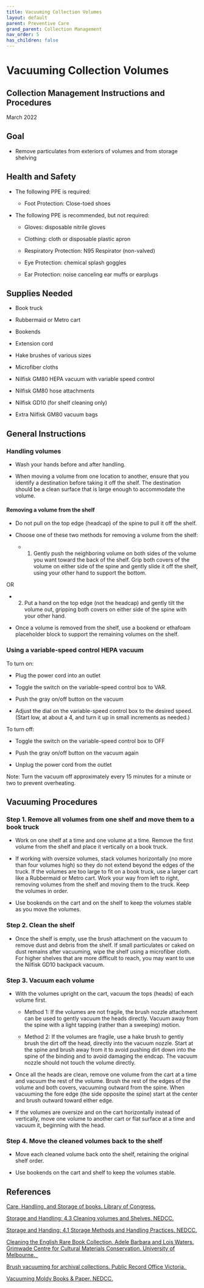 ```yaml
---
title: Vacuuming Collection Volumes
layout: default
parent: Preventive Care
grand_parent: Collection Management
nav_order: 5
has_children: false
---
```


# **Vacuuming Collection Volumes**

## **Collection Management Instructions and Procedures** 

March 2022


## Goal

- Remove particulates from exteriors of volumes and from storage shelving


## Health and Safety

- The following PPE is required: 

  - Foot Protection: Close-toed shoes

- The following PPE is recommended, but not required:

  - Gloves: disposable nitrile gloves 

  - Clothing: cloth or disposable plastic apron

  - Respiratory Protection: N95 Respirator (non-valved)

  - Eye Protection: chemical splash goggles

  - Ear Protection: noise canceling ear muffs or earplugs


## Supplies Needed

- Book truck

- Rubbermaid or Metro cart

- Bookends

- Extension cord

- Hake brushes of various sizes

- Microfiber cloths

- Nilfisk GM80 HEPA vacuum with variable speed control

- Nilfisk GM80 hose attachments

- Nilfisk GD10 (for shelf cleaning only)

- Extra Nilfisk GM80 vacuum bags


## General Instructions

### Handling volumes

- Wash your hands before and after handling.

- When moving a volume from one location to another, ensure that you identify a destination before taking it off the shelf. The destination should be a clean surface that is large enough to accommodate the volume. 

#### Removing a volume from the shelf

- Do not pull on the top edge (headcap) of the spine to pull it off the shelf.

- Choose one of these two methods for removing a volume from the shelf:

  - 1. Gently push the neighboring volume on both sides of the volume you want toward the back of the shelf. Grip both covers of the volume on either side of the spine and gently slide it off the shelf, using your other hand to support the bottom. 

OR

- 2. Put a hand on the top edge (not the headcap) and gently tilt the volume out, gripping both covers on either side of the spine with your other hand. 

- Once a volume is removed from the shelf, use a bookend or ethafoam placeholder block to support the remaining volumes on the shelf.


### Using a variable-speed control HEPA vacuum

To turn on: 

- Plug the power cord into an outlet

- Toggle the switch on the variable-speed control box to VAR.

- Push the gray on/off button on the vacuum

- Adjust the dial on the variable-speed control box to the desired speed. (Start low, at about a 4, and turn it up in small increments as needed.)

To turn off:

- Toggle the switch on the variable-speed control box to OFF

- Push the gray on/off button on the vacuum again

- Unplug the power cord from the outlet

Note: Turn the vacuum off approximately every 15 minutes for a minute or two to prevent overheating.


## Vacuuming Procedures

### Step 1. Remove all volumes from one shelf and move them to a book truck

- Work on one shelf at a time and one volume at a time. Remove the first volume from the shelf and place it vertically on a book truck. 

- If working with oversize volumes, stack volumes horizontally (no more than four volumes high) so they do not extend beyond the edges of the truck. If the volumes are too large to fit on a book truck, use a larger cart like a Rubbermaid or Metro cart. Work your way from left to right, removing volumes from the shelf and moving them to the truck. Keep the volumes in order. 

- Use bookends on the cart and on the shelf to keep the volumes stable as you move the volumes. 


### Step 2. Clean the shelf

- Once the shelf is empty, use the brush attachment on the vacuum to remove dust and debris from the shelf. If small particulates or caked on dust remains after vacuuming, wipe the shelf using a microfiber cloth. For higher shelves that are more difficult to reach, you may want to use the Nilfisk GD10 backpack vacuum.


### Step 3. Vacuum each volume

- With the volumes upright on the cart, vacuum the tops (heads) of each volume first.

  - Method 1: If the volumes are not fragile, the brush nozzle attachment can be used to gently vacuum the heads directly. Vacuum away from the spine with a light tapping (rather than a sweeping) motion. 

  - Method 2: If the volumes are fragile, use a hake brush to gently brush the dirt off the head, directly into the vacuum nozzle. Start at the spine and brush away from it to avoid pushing dirt down into the spine of the binding and to avoid damaging the endcap. The vacuum nozzle should not touch the volume directly. 

- Once all the heads are clean, remove one volume from the cart at a time and vacuum the rest of the volume. Brush the rest of the edges of the volume and both covers, vacuuming outward from the spine. When vacuuming the fore edge (the side opposite the spine) start at the center and brush outward toward either edge.

- If the volumes are oversize and on the cart horizontally instead of vertically, move one volume to another cart or flat surface at a time and vacuum it, beginning with the head. 


### Step 4. Move the cleaned volumes back to the shelf

- Move each cleaned volume back onto the shelf, retaining the original shelf order.

- Use bookends on the cart and shelf to keep the volumes stable.


## References

[Care, Handling, and Storage of books. Library of Congress.](https://www.loc.gov/preservation/care/books.html)

[Storage and Handling: 4.3 Cleaning volumes and Shelves. NEDCC.](https://www.nedcc.org/free-resources/preservation-leaflets/4.-storage-and-handling/4.3-cleaning-books-and-shelves#:~:text=If%20books%20are%20covered%20with,you%20to%20decrease%20the%20suction) 

[Storage and Handing: 4.1 Storage Methods and Handling Practices. NEDCC.](https://www.nedcc.org/free-resources/preservation-leaflets/4.-storage-and-handling/4.1-storage-methods-and-handling-practices#:~:text=do%20not%20block%20or%20deflect,or%20those%20that%20are%20fireproof)

[Cleaning the English Rare Book Collection. Adele Barbara and Lois Waters. Grimwade Centre for Cultural Materials Conservation. University of Melbourne.  ](https://blogs.unimelb.edu.au/librarycollections/2018/05/29/cleaning-the-english-rare-book-collection/)

[Brush vacuuming for archival collections. Public Record Office Victoria. ](https://www.youtube.com/watch?v=KUUtQEnMS3I\&t=3s)

[Vacuuming Moldy Books & Paper. NEDCC.](https://www.youtube.com/watch?v=ydmdJy-rxTg) 
